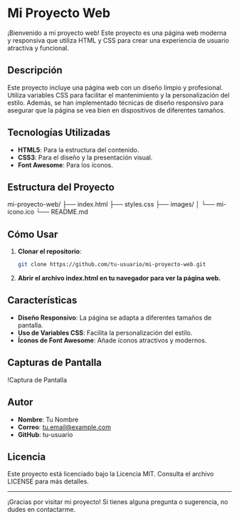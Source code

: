 # Mi Proyecto Web

¡Bienvenido a mi proyecto web! Este proyecto es una página web moderna y responsiva que utiliza HTML y CSS para crear una experiencia de usuario atractiva y funcional.

## Descripción

Este proyecto incluye una página web con un diseño limpio y profesional. Utiliza variables CSS para facilitar el mantenimiento y la personalización del estilo. Además, se han implementado técnicas de diseño responsivo para asegurar que la página se vea bien en dispositivos de diferentes tamaños.

## Tecnologías Utilizadas

- **HTML5**: Para la estructura del contenido.
- **CSS3**: Para el diseño y la presentación visual.
- **Font Awesome**: Para los íconos.

## Estructura del Proyecto

mi-proyecto-web/ ├── index.html ├── styles.css ├── images/ │ └── mi-icono.ico └── README.md

## Cómo Usar

1. **Clonar el repositorio**:
   ```bash
   git clone https://github.com/tu-usuario/mi-proyecto-web.git
2. **Abrir el archivo index.html en tu navegador para ver la página web.**

## Características

- **Diseño Responsivo**: La página se adapta a diferentes tamaños de pantalla.
- **Uso de Variables CSS**: Facilita la personalización del estilo.
- **Íconos de Font Awesome**: Añade íconos atractivos y modernos.

## Capturas de Pantalla

!Captura de Pantalla

## Autor

- **Nombre**: Tu Nombre
- **Correo**: tu.email@example.com
- **GitHub**: tu-usuario

## Licencia

Este proyecto está licenciado bajo la Licencia MIT. Consulta el archivo LICENSE para más detalles.

---

¡Gracias por visitar mi proyecto! Si tienes alguna pregunta o sugerencia, no dudes en contactarme.


